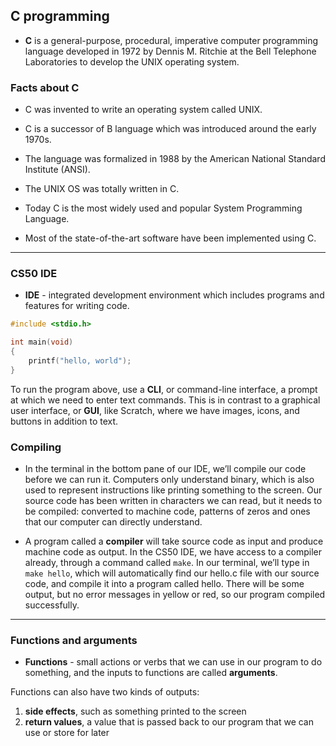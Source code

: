 ## C programming

* **C** is a general-purpose, procedural, imperative computer programming language developed in 1972 by Dennis M. Ritchie at the Bell Telephone Laboratories to develop the UNIX operating system.

### Facts about C

* C was invented to write an operating system called UNIX.

* C is a successor of B language which was introduced around the early 1970s.

* The language was formalized in 1988 by the American National Standard Institute (ANSI).

* The UNIX OS was totally written in C.

* Today C is the most widely used and popular System Programming Language.

* Most of the state-of-the-art software have been implemented using C.
---
### CS50 IDE

* **IDE** - integrated development environment which includes programs and features for writing code. 

```c
#include <stdio.h>

int main(void)
{
    printf("hello, world");
}
```

To run the program above, use a **CLI**, or command-line interface, a prompt at which we need to enter text commands. This is in contrast to a graphical user interface, or **GUI**, like Scratch, where we have images, icons, and buttons in addition to text.

### Compiling

* In the terminal in the bottom pane of our IDE, we’ll compile our code before we can run it. Computers only understand binary, which is also used to represent instructions like printing something to the screen. Our source code has been written in characters we can read, but it needs to be compiled: converted to machine code, patterns of zeros and ones that our computer can directly understand.

* A program called a **compiler** will take source code as input and produce machine code as output. In the CS50 IDE, we have access to a compiler already, through a command called `make`. In our terminal, we’ll type in `make hello`, which will automatically find our hello.c file with our source code, and compile it into a program called hello. There will be some output, but no error messages in yellow or red, so our program compiled successfully.

---
### Functions and arguments

* **Functions** - small actions or verbs that we can use in our program to do something, and the inputs to functions are called **arguments**.

Functions can also have two kinds of outputs:
1. **side effects**, such as something printed to the screen  
2. **return values**, a value that is passed back to our program that we can use or store for later